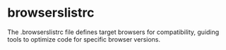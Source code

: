 # browserslistrc
The .browserslistrc file defines target browsers for compatibility, guiding tools to optimize code for specific browser versions.
